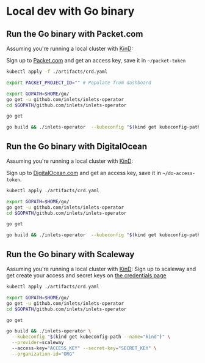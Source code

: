 # Local dev with Go binary

## Run the Go binary with Packet.com

Assuming you're running a local cluster with [KinD](https://github.com/kubernetes-sigs/kind):

Sign up to [Packet.com](https://packet.com) and get an access key, save it in `~/packet-token`

```sh
kubectl apply -f ./artifacts/crd.yaml

export PACKET_PROJECT_ID=""	# Populate from dashboard

export GOPATH=$HOME/go/
go get -u github.com/inlets/inlets-operator
cd $GOPATH/github.com/inlets/inlets-operator

go get

go build && ./inlets-operator  --kubeconfig "$(kind get kubeconfig-path --name="kind")" --access-key=$(cat ~/packet-token) --project-id="${PACKET_PROJECT_ID}"
```

## Run the Go binary with DigitalOcean

Assuming you're running a local cluster with [KinD](https://github.com/kubernetes-sigs/kind):

Sign up to [DigitalOcean.com](https://DigitalOcean.com) and get an access key, save it in `~/do-access-token`.

```sh
kubectl apply ./artifacts/crd.yaml

export GOPATH=$HOME/go/
go get -u github.com/inlets/inlets-operator
cd $GOPATH/github.com/inlets/inlets-operator

go get

go build && ./inlets-operator  --kubeconfig "$(kind get kubeconfig-path --name="kind")" --access-key=$(cat ~/do-access-token) --provider digitalocean
```

## Run the Go binary with Scaleway

Assuming you're running a local cluster with [KinD](https://github.com/kubernetes-sigs/kind):
Sign up to scaleway and get create your access and secret keys on [the credentials page](https://console.scaleway.com/account/credentials)

```sh
kubectl apply ./artifacts/crd.yaml

export GOPATH=$HOME/go/
go get -u github.com/inlets/inlets-operator
cd $GOPATH/github.com/inlets/inlets-operator

go get

go build && ./inlets-operator \
  --kubeconfig "$(kind get kubeconfig-path --name="kind")" \
  --provider=scaleway
  --access-key="ACCESS_KEY" --secret-key="SECRET_KEY" \
  --organization-id="ORG"
```
